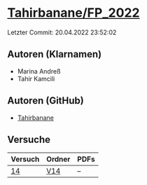# [Tahirbanane/FP_2022](https://github.com/Tahirbanane/FP_2022)

Letzter Commit: 20.04.2022 23:52:02

## Autoren (Klarnamen)
- Marina Andreß
- Tahir Kamcili

## Autoren (GitHub)
- [Tahirbanane](https://github.com/Tahirbanane)

## Versuche

|       Versuch        |                           Ordner                            |PDFs|
|----------------------|-------------------------------------------------------------|----|
|[14](../../versuch/14)|[V14](https://github.com/Tahirbanane/FP_2022/tree/master/V14)|–   |
